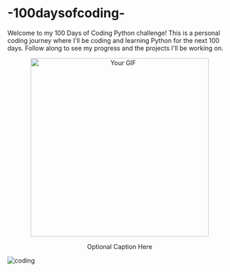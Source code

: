 #                                               -100daysofcoding-
Welcome to my 100 Days of Coding Python challenge! This is a personal coding journey where I'll be coding and learning Python for the next 100 days. Follow along to see my progress and the projects I'll be working on.

<div align="center">
    <img src="![coding](https://github.com/Ayushmi-Adh/100DaysofCoding/assets/132826306/4c2b51a9-a952-43cf-af0b-0f2b51c1b578)" alt="Your GIF" width="400" />
    <p>Optional Caption Here</p>
</div>

  ![coding](https://github.com/Ayushmi-Adh/100DaysofCoding/assets/132826306/4c2b51a9-a952-43cf-af0b-0f2b51c1b578)
